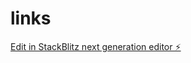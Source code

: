 # links

[Edit in StackBlitz next generation editor ⚡️](https://stackblitz.com/~/github.com/SathyaSeelanG/links)